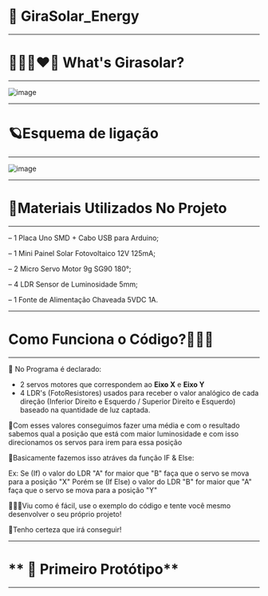 #                    🌻 GiraSolar_Energy
---------------------------------
# **👨🏻‍🚀❤🌻 What's Girasolar?**
---------------------------------

![image](https://user-images.githubusercontent.com/65203015/124290698-232a0d80-db2a-11eb-90f7-8b1aba7dc0e1.png)

---------------------------------
# **🪐Esquema de ligação**
---------------------------------

![image](https://user-images.githubusercontent.com/65203015/124290899-5ec4d780-db2a-11eb-9971-817b557b4b2c.png)

---------------------------------
# **🧱Materiais Utilizados No Projeto**
---------------------------------

– 1 Placa Uno SMD + Cabo USB para Arduino;

– 1 Mini Painel Solar Fotovoltaico 12V 125mA;

– 2 Micro Servo Motor 9g SG90 180°;

– 4 LDR Sensor de Luminosidade 5mm;

– 1 Fonte de Alimentação Chaveada 5VDC 1A.

----------------------------------
# **Como Funciona o Código?🤷🏻‍♂️**
----------------------------------
 🚀 No Programa é declarado:
- 2 servos motores que correspondem ao **Eixo X** e **Eixo Y**
- 4 LDR's (FotoResistores) usados para receber o valor analógico de cada direção 
(Inferior Direito e Esquerdo / Superior Direito e Esquerdo) baseado na quantidade de luz captada.

 🚀Com esses valores conseguimos fazer uma média e com o resultado sabemos qual a posição que está com maior luminosidade
   e com isso direcionamos os servos para irem para essa posição

 🚀Basicamente fazemos isso atráves da função IF & Else:
   
   Ex: Se (If) o valor do LDR "A" for maior que "B" faça que o servo se mova para a posição "X"
    Porém se (If Else) o valor do LDR "B" for maior que "A" faça que o servo se mova para a posição "Y"
    
  👨🏻‍🚀Viu como é fácil, use o exemplo do código e tente você mesmo desenvolver o seu próprio projeto!
   
  🌌Tenho certeza que irá conseguir!
  
 ------------------------------------
 # ** 🌻 Primeiro Protótipo**
 ------------------------------------
    
    

